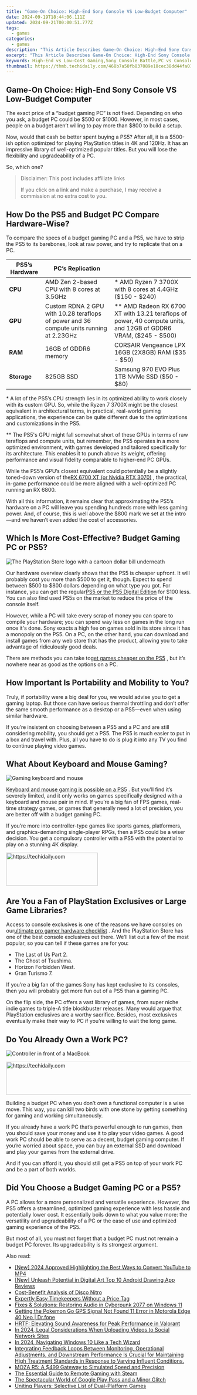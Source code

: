 ```yaml
---
title: "Game-On Choice: High-End Sony Console VS Low-Budget Computer"
date: 2024-09-19T18:44:06.111Z
updated: 2024-09-21T00:00:51.777Z
tags:
  - games
categories:
  - games
description: "This Article Describes Game-On Choice: High-End Sony Console VS Low-Budget Computer"
excerpt: "This Article Describes Game-On Choice: High-End Sony Console VS Low-Budget Computer"
keywords: High-End vs Low-Cost Gaming,Sony Console Battle,PC vs Console,Affordable Gaming Systems,Ultimate Gaming Choice,Budget Gaming Computers,Premium Gaming Consoles
thumbnail: https://thmb.techidaily.com/468b7a50fb837089e10cec38dd44fa01aaab4078b704b313fd2f69558ac117bb.png
---
```


## Game-On Choice: High-End Sony Console VS Low-Budget Computer

 The exact price of a “budget gaming PC” is not fixed. Depending on who you ask, a budget PC could be $500 or $1000\. However, in most cases, people on a budget aren’t willing to pay more than $800 to build a setup.

 Now, would that cash be better spent buying a PS5? After all, it is a $500-ish option optimized for playing PlayStation titles in 4K and 120Hz. It has an impressive library of well-optimized popular titles. But you will lose the flexibility and upgradeability of a PC.

So, which one?

>  Disclaimer: This post includes affiliate links
>
>  If you click on a link and make a purchase, I may receive a commission at no extra cost to you.
>

## How Do the PS5 and Budget PC Compare Hardware-Wise?

 To compare the specs of a budget gaming PC and a PS5, we have to strip the PS5 to its barebones, look at raw power, and try to replicate that on a PC.

| **PS5’s Hardware** | **PC’s Replication**                                                                    |                                                                                                                   |
| ------------------ | --------------------------------------------------------------------------------------- | ----------------------------------------------------------------------------------------------------------------- |
| **CPU**            | AMD Zen 2-based CPU with 8 cores at 3.5GHz                                              | \* AMD Ryzen 7 3700X with 8 cores at 4.4GHz ($150 - $240)                                                         |
| **GPU**            | Custom RDNA 2 GPU with 10.28 teraflops of power and 36 compute units running at 2.23GHz | \*\* AMD Radeon RX 6700 XT with 13.21 teraflops of power, 40 compute units, and 12GB of GDDR6 VRAM, ($245 - $500) |
| **RAM**            | 16GB of GDDR6 memory                                                                    | CORSAIR Vengeance LPX 16GB (2X8GB) RAM ($35 - $50)                                                                |
| **Storage**        | 825GB SSD                                                                               | Samsung 970 EVO Plus 1TB NVMe SSD ($50 - $80)                                                                     |

 \* A lot of the PS5’s CPU strength lies in its optimized ability to work closely with its custom GPU. So, while the Ryzen 7 3700X might be the closest equivalent in architectural terms, in practical, real-world gaming applications, the experience can be quite different due to the optimizations and customizations in the PS5.

 \*\* The PS5's GPU might fall somewhat short of these GPUs in terms of raw teraflops and compute units, but remember, the PS5 operates in a more optimized environment, with games developed and tailored specifically for its architecture. This enables it to punch above its weight, offering performance and visual fidelity comparable to higher-end PC GPUs.

 While the PS5’s GPU’s closest equivalent could potentially be a slightly toned-down version of the[RX 6700 XT (or Nvidia RTX 3070)](https://www.makeuseof.com/amd-6700xt-nvidia-rtx-3070-best-gpu-under-500/) , the practical, in-game performance could be more aligned with a well-optimized PC running an RX 6800.

 With all this information, it remains clear that approximating the PS5’s hardware on a PC will leave you spending hundreds more with less gaming power. And, of course, this is well above the $800 mark we set at the intro—and we haven’t even added the cost of accessories.

## Which Is More Cost-Effective? Budget Gaming PC or PS5?

![The PlayStation Store logo with a cartoon dollar bill underneath](https://static1.makeuseofimages.com/wordpress/wp-content/uploads/2023/08/ps5-add-funds.jpg)

 Our hardware overview clearly shows that the PS5 is cheaper upfront. It will probably cost you more than $500 to get it, though. Expect to spend between $500 to $800 dollars depending on what type you got. For instance, you can get the regular[PS5 or the PS5 Digital Edition](https://www.makeuseof.com/ps5-vs-ps5-digital-edition-which-to-buy/) for $100 less. You can also find used PS5s on the market to reduce the price of the console itself.

 However, while a PC will take every scrap of money you can spare to compile your hardware; you can spend way less on games in the long run once it's done. Sony exacts a high fee on games sold in its store since it has a monopoly on the PS5\. On a PC, on the other hand, you can download and install games from any web store that has the product, allowing you to take advantage of ridiculously good deals.

 There are methods you can take to[get games cheaper on the PS5](https://www.makeuseof.com/how-to-get-ps4-ps5-games-cheap/) , but it’s nowhere near as good as the options on a PC.

## How Important Is Portability and Mobility to You?

 Truly, if portability were a big deal for you, we would advise you to get a gaming laptop. But those can have serious thermal throttling and don’t offer the same smooth performance as a desktop or a PS5—even when using similar hardware.

 If you’re insistent on choosing between a PS5 and a PC and are still considering mobility, you should get a PS5\. The PS5 is much easier to put in a box and travel with. Plus, all you have to do is plug it into any TV you find to continue playing video games.

## What About Keyboard and Mouse Gaming?

![Gaming keyboard and mouse](https://static1.makeuseofimages.com/wordpress/wp-content/uploads/2022/07/Gaming-keyboard-and-mouse.jpg)

[Keyboard and mouse gaming is possible on a PS5](https://www.makeuseof.com/how-to-use-keyboard-mouse-ps5/) . But you’ll find it’s severely limited, and it only works on games specifically designed with a keyboard and mouse pair in mind. If you’re a big fan of FPS games, real-time strategy games, or games that generally need a lot of precision, you are better off with a budget gaming PC.

 If you’re more into controller-type games like sports games, platformers, and graphics-demanding single-player RPGs, then a PS5 could be a wiser decision. You get a compulsory controller with a PS5 with the potential to play on a stunning 4K display.

<!-- affiliate ads begin -->
<a href="https://bluettius.sjv.io/c/5597632/2139112/17108" target="_top" id="2139112">
  <img src="//a.impactradius-go.com/display-ad/17108-2139112" border="0" alt="https://techidaily.com" width="250" height="90"/>
</a>
<img height="0" width="0" src="https://bluettius.sjv.io/i/5597632/2139112/17108" style="position:absolute;visibility:hidden;" border="0" />
<!-- affiliate ads end -->

## Are You a Fan of PlayStation Exclusives or Large Game Libraries?

 Access to console exclusives is one of the reasons we have consoles on our[ultimate pro gamer hardware checklist](https://www.makeuseof.com/pro-gamer-hardware-checklist/) . And the PlayStation Store has one of the best console exclusives out there. We’ll list out a few of the most popular, so you can tell if these games are for you:

* The Last of Us Part 2.
* The Ghost of Tsushima.
* Horizon Forbidden West.
* Gran Turismo 7.

 If you’re a big fan of the games Sony has kept exclusive to its consoles, then you will probably get more fun out of a PS5 than a gaming PC.

 On the flip side, the PC offers a vast library of games, from super niche indie games to triple-A title blockbuster releases. Many would argue that PlayStation exclusives are a worthy sacrifice. Besides, most exclusives eventually make their way to PC if you’re willing to wait the long game.

## Do You Already Own a Work PC?

![Controller in front of a MacBook](https://static1.makeuseofimages.com/wordpress/wp-content/uploads/2023/07/controller-in-front-of-a-macbook.jpg)

<!-- affiliate ads begin -->
<a href="https://appsumo.8odi.net/c/5597632/2144271/7443" target="_top" id="2144271">
  <img src="//a.impactradius-go.com/display-ad/7443-2144271" border="0" alt="https://techidaily.com" width="600" height="90"/>
</a>
<img height="0" width="0" src="https://appsumo.8odi.net/i/5597632/2144271/7443" style="position:absolute;visibility:hidden;" border="0" />
<!-- affiliate ads end -->

 Building a budget PC when you don’t own a functional computer is a wise move. This way, you can kill two birds with one stone by getting something for gaming and working simultaneously.

 If you already have a work PC that’s powerful enough to run games, then you should save your money and use it to play your video games. A good work PC should be able to serve as a decent, budget gaming computer. If you’re worried about space, you can buy an external SSD and download and play your games from the external drive.

 And if you can afford it, you should still get a PS5 on top of your work PC and be a part of both worlds.

## Did You Choose a Budget Gaming PC or a PS5?

 A PC allows for a more personalized and versatile experience. However, the PS5 offers a streamlined, optimized gaming experience with less hassle and potentially lower cost. It essentially boils down to what you value more: the versatility and upgradeability of a PC or the ease of use and optimized gaming experience of the PS5.

 But most of all, you must not forget that a budget PC must not remain a budget PC forever. Its upgradeability is its strongest argument.

<ins class="adsbygoogle"
     style="display:block"
     data-ad-format="autorelaxed"
     data-ad-client="ca-pub-7571918770474297"
     data-ad-slot="1223367746"></ins>

<ins class="adsbygoogle"
     style="display:block"
     data-ad-client="ca-pub-7571918770474297"
     data-ad-slot="8358498916"
     data-ad-format="auto"
     data-full-width-responsive="true"></ins>

<span class="atpl-alsoreadstyle">Also read:</span>
<div><ul>
<li><a href="https://fox-cloud.techidaily.com/new-2024-approved-highlighting-the-best-ways-to-convert-youtube-to-mp4/"><u>[New] 2024 Approved Highlighting the Best Ways to Convert YouTube to MP4</u></a></li>
<li><a href="https://article-helps.techidaily.com/new-unleash-potential-in-digital-art-top-10-android-drawing-app-reviews/"><u>[New] Unleash Potential in Digital Art Top 10 Android Drawing App Reviews</u></a></li>
<li><a href="https://games-able.techidaily.com/cost-benefit-analysis-of-disco-nitro/"><u>Cost-Benefit Analysis of Disco Nitro</u></a></li>
<li><a href="https://extra-lessons.techidaily.com/expertly-easy-timekeepers-without-a-price-tag/"><u>Expertly Easy Timekeepers Without a Price Tag</u></a></li>
<li><a href="https://sound-issues.techidaily.com/fixes-and-solutions-restoring-audio-in-cyberpunk-2077-on-windows-11/"><u>Fixes & Solutions: Restoring Audio in Cyberpunk 2077 on Windows 11</u></a></li>
<li><a href="https://android-location.techidaily.com/getting-the-pokemon-go-gps-signal-not-found-11-error-in-motorola-edge-40-neo-drfone-by-drfone-virtual/"><u>Getting the Pokemon Go GPS Signal Not Found 11 Error in Motorola Edge 40 Neo | Dr.fone</u></a></li>
<li><a href="https://games-able.techidaily.com/hrtf-elevating-sound-awareness-for-peak-performance-in-valorant/"><u>HRTF: Elevating Sound Awareness for Peak Performance in Valorant</u></a></li>
<li><a href="https://facebook-video-recording.techidaily.com/in-2024-legal-considerations-when-uploading-videos-to-social-network-sites/"><u>In 2024, Legal Considerations When Uploading Videos to Social Network Sites</u></a></li>
<li><a href="https://extra-guidance.techidaily.com/in-2024-navigating-windows-10-like-a-tech-wizard/"><u>In 2024, Navigating Windows 10 Like a Tech Wizard</u></a></li>
<li><a href="https://common-error.techidaily.com/integrating-feedback-loops-between-monitoring-operational-adjustments-and-downstream-performance-is-crucial-for-maintaining-high-treatment-standards-in-resp80/"><u>Integrating Feedback Loops Between Monitoring, Operational Adjustments, and Downstream Performance Is Crucial for Maintaining High Treatment Standards in Response to Varying Influent Conditions.</u></a></li>
<li><a href="https://games-able.techidaily.com/moza-r5-a-499-gateway-to-simulated-speed-and-precision/"><u>MOZA R5: A $499 Gateway to Simulated Speed and Precision</u></a></li>
<li><a href="https://games-able.techidaily.com/the-essential-guide-to-remote-gaming-with-steam/"><u>The Essential Guide to Remote Gaming with Steam</u></a></li>
<li><a href="https://games-able.techidaily.com/the-spectacular-world-of-google-play-pass-and-a-minor-glitch/"><u>The Spectacular World of Google Play Pass and a Minor Glitch</u></a></li>
<li><a href="https://games-able.techidaily.com/uniting-players-selective-list-of-dual-platform-games/"><u>Uniting Players: Selective List of Dual-Platform Games</u></a></li>
</ul></div>

